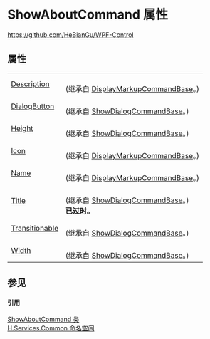 # ShowAboutCommand 属性
https://github.com/HeBianGu/WPF-Control



## 属性
<table>
<tr>
<td><a href="dba28c0d-f04b-92b4-acc2-a2c77bda8098">Description</a></td>
<td><br />(继承自 <a href="b991418e-2265-a92a-e09c-ba4638d469b0">DisplayMarkupCommandBase</a>。)</td></tr>
<tr>
<td><a href="c4198f53-03ad-7cf0-590f-214dcf14061e">DialogButton</a></td>
<td><br />(继承自 <a href="9eabdda8-b533-3d24-35d8-a7156086a644">ShowDialogCommandBase</a>。)</td></tr>
<tr>
<td><a href="fa438452-0bd9-9d27-ebc8-5b13f60cb176">Height</a></td>
<td><br />(继承自 <a href="9eabdda8-b533-3d24-35d8-a7156086a644">ShowDialogCommandBase</a>。)</td></tr>
<tr>
<td><a href="b0d60137-1f11-6bbf-9381-1ae7be7ecd6c">Icon</a></td>
<td><br />(继承自 <a href="b991418e-2265-a92a-e09c-ba4638d469b0">DisplayMarkupCommandBase</a>。)</td></tr>
<tr>
<td><a href="96e82c0e-cf3c-ba80-24c3-2fc2acfb8ffc">Name</a></td>
<td><br />(继承自 <a href="b991418e-2265-a92a-e09c-ba4638d469b0">DisplayMarkupCommandBase</a>。)</td></tr>
<tr>
<td><a href="78a52c1e-902f-b5e3-d611-d3ceba4d2a6d">Title</a></td>
<td><br />(继承自 <a href="9eabdda8-b533-3d24-35d8-a7156086a644">ShowDialogCommandBase</a>。)<br /><strong>已过时。</strong></td></tr>
<tr>
<td><a href="0c62e83a-8896-494c-e8aa-2eea1834cd0a">Transitionable</a></td>
<td><br />(继承自 <a href="9eabdda8-b533-3d24-35d8-a7156086a644">ShowDialogCommandBase</a>。)</td></tr>
<tr>
<td><a href="1a698294-0088-a772-b4f3-12d23dabf6d0">Width</a></td>
<td><br />(继承自 <a href="9eabdda8-b533-3d24-35d8-a7156086a644">ShowDialogCommandBase</a>。)</td></tr>
</table>

## 参见


#### 引用
<a href="1e13dc14-bff8-d075-7ae1-b2e69e0da4d1">ShowAboutCommand 类</a>  
<a href="b9cdd84f-6623-a51a-f53b-465103ced202">H.Services.Common 命名空间</a>  
